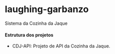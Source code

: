 # laughing-garbanzo
Sistema da Cozinha da Jaque


#### Estrutura dos projetos

- CDJ-API: Projeto de API da Cozinha da Jaque.
